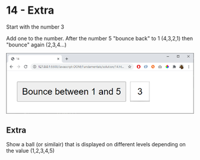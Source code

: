 # 14 - Extra

Start with the number 3

Add one to the number. After the number 5 "bounce back" to 1 (4,3,2,1) then "bounce" again (2,3,4...)

![](img/14.png)

## Extra

Show a ball (or similair) that is displayed on different levels depending on the value (1,2,3,4,5)